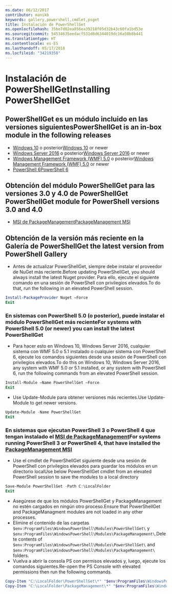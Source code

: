 ```yaml
---
ms.date: 06/12/2017
contributor: manikb
keywords: gallery,powershell,cmdlet,psget
title: Instalación de PowerShellGet
ms.openlocfilehash: 35be7d02ea856ea39218f05d32b43c60fa1bd53e
ms.sourcegitcommit: 54534635eedacf531d8d6344019dc16a50b8b441
ms.translationtype: HT
ms.contentlocale: es-ES
ms.lasthandoff: 05/17/2018
ms.locfileid: "34219358"
---
```

# <a name="installing-powershellget"></a><span data-ttu-id="29d6a-103">Instalación de PowerShellGet</span><span class="sxs-lookup"><span data-stu-id="29d6a-103">Installing PowerShellGet</span></span>

## <a name="powershellget-is-an-in-box-module-in-the-following-releases"></a><span data-ttu-id="29d6a-104">PowerShellGet es un módulo incluido en las versiones siguientes</span><span class="sxs-lookup"><span data-stu-id="29d6a-104">PowerShellGet is an in-box module in the following releases</span></span>

- <span data-ttu-id="29d6a-105">[Windows 10](https://www.microsoft.com/windows/get-windows-10) o posterior</span><span class="sxs-lookup"><span data-stu-id="29d6a-105">[Windows 10](https://www.microsoft.com/windows/get-windows-10) or newer</span></span>
- <span data-ttu-id="29d6a-106">[Windows Server 2016](https://technet.microsoft.com/windows-server-docs/get-started/windows-server-2016) o posterior</span><span class="sxs-lookup"><span data-stu-id="29d6a-106">[Windows Server 2016](https://technet.microsoft.com/windows-server-docs/get-started/windows-server-2016) or newer</span></span>
- <span data-ttu-id="29d6a-107">[Windows Management Framework (WMF) 5.0](https://www.microsoft.com/download/details.aspx?id=50395) o posterior</span><span class="sxs-lookup"><span data-stu-id="29d6a-107">[Windows Management Framework (WMF) 5.0](https://www.microsoft.com/download/details.aspx?id=50395) or newer</span></span>
- [<span data-ttu-id="29d6a-108">PowerShell 6</span><span class="sxs-lookup"><span data-stu-id="29d6a-108">PowerShell 6</span></span>](https://github.com/PowerShell/PowerShell/releases)

## <a name="get-powershellget-module-for-powershell-versions-30-and-40"></a><span data-ttu-id="29d6a-109">Obtención del módulo PowerShellGet para las versiones 3.0 y 4.0 de PowerShell</span><span class="sxs-lookup"><span data-stu-id="29d6a-109">Get PowerShellGet module for PowerShell versions 3.0 and 4.0</span></span>

- [<span data-ttu-id="29d6a-110">MSI de PackageManagement</span><span class="sxs-lookup"><span data-stu-id="29d6a-110">PackageManagement MSI</span></span>](http://go.microsoft.com/fwlink/?LinkID=746217&clcid=0x409)

## <a name="get-the-latest-version-from-powershell-gallery"></a><span data-ttu-id="29d6a-111">Obtención de la versión más reciente en la Galería de PowerShell</span><span class="sxs-lookup"><span data-stu-id="29d6a-111">Get the latest version from PowerShell Gallery</span></span>

- <span data-ttu-id="29d6a-112">Antes de actualizar PowerShellGet, siempre debe instalar el proveedor de NuGet más reciente.</span><span class="sxs-lookup"><span data-stu-id="29d6a-112">Before updating PowerShellGet, you should always install the latest Nuget provider.</span></span> <span data-ttu-id="29d6a-113">Para ello, ejecute el siguiente comando en una sesión de PowerShell con privilegios elevados.</span><span class="sxs-lookup"><span data-stu-id="29d6a-113">To do that, run the following in an elevated PowerShell session.</span></span>

```powershell
Install-PackageProvider Nuget –Force
Exit
```

### <a name="for-systems-with-powershell-50-or-newer-you-can-install-the-latest-powershellget"></a><span data-ttu-id="29d6a-114">En sistemas con PowerShell 5.0 (o posterior), puede instalar el módulo PowerShellGet más reciente</span><span class="sxs-lookup"><span data-stu-id="29d6a-114">For systems with PowerShell 5.0 (or newer) you can install the latest PowerShellGet</span></span>

- <span data-ttu-id="29d6a-115">Para hacer esto en Windows 10, Windows Server 2016, cualquier sistema con WMF 5.0 o 5.1 instalado o cualquier sistema con PowerShell 6, ejecute los comandos siguientes desde una sesión de PowerShell con privilegios elevados.</span><span class="sxs-lookup"><span data-stu-id="29d6a-115">To do this on Windows 10, Windows Server 2016, any system with WMF 5.0 or 5.1 installed, or any system with PowerShell 6, run the following commands from an elevated PowerShell session.</span></span>

```powershell
Install-Module –Name PowerShellGet –Force
Exit
```

- <span data-ttu-id="29d6a-116">Use Update-Module para obtener versiones más recientes.</span><span class="sxs-lookup"><span data-stu-id="29d6a-116">Use Update-Module to get newer versions.</span></span>

```powershell
Update-Module -Name PowerShellGet
Exit
```

### <a name="for-systems-running-powershell-3-or-powershell-4-that-have-installed-the-packagemanagement-msihttpgomicrosoftcomfwlinklinkid746217clcid0x409"></a><span data-ttu-id="29d6a-117">En sistemas que ejecutan PowerShell 3 o PowerShell 4 que tengan instalado el [MSI de PackageManagement](http://go.microsoft.com/fwlink/?LinkID=746217&clcid=0x409)</span><span class="sxs-lookup"><span data-stu-id="29d6a-117">For systems running PowerShell 3 or PowerShell 4, that have installed the [PackageManagement MSI](http://go.microsoft.com/fwlink/?LinkID=746217&clcid=0x409)</span></span>

- <span data-ttu-id="29d6a-118">Use el cmdlet de PowerShellGet siguiente desde una sesión de PowerShell con privilegios elevados para guardar los módulos en un directorio local</span><span class="sxs-lookup"><span data-stu-id="29d6a-118">Use below PowerShellGet cmdlet from an elevated PowerShell session to save the modules to a local directory</span></span>

```powershell
Save-Module PowerShellGet -Path C:\LocalFolder
Exit
```

- <span data-ttu-id="29d6a-119">Asegúrese de que los módulos PowerShellGet y PackageManagement no estén cargados en ningún otro proceso.</span><span class="sxs-lookup"><span data-stu-id="29d6a-119">Ensure that PowerShellGet and PackageManagment modules are not loaded in any other processes.</span></span>
- <span data-ttu-id="29d6a-120">Elimine el contenido de las carpetas `$env:ProgramFiles\WindowsPowerShell\Modules\PowerShellGet\` y `$env:ProgramFiles\WindowsPowerShell\Modules\PackageManagement\`.</span><span class="sxs-lookup"><span data-stu-id="29d6a-120">Delete contents of `$env:ProgramFiles\WindowsPowerShell\Modules\PowerShellGet\` and  `$env:ProgramFiles\WindowsPowerShell\Modules\PackageManagement\` folders.</span></span>
- <span data-ttu-id="29d6a-121">Vuelva a abrir la consola PS con permisos elevados y, luego, ejecute los comandos siguientes.</span><span class="sxs-lookup"><span data-stu-id="29d6a-121">Re-open the PS Console with elevated permissions then run the following commands.</span></span>

```powershell
Copy-Item "C:\LocalFolder\PowerShellGet\*" "$env:ProgramFiles\WindowsPowerShell\Modules\PowerShellGet\" -Recurse -Force
Copy-Item "C:\LocalFolder\PackageManagement\*" "$env:ProgramFiles\WindowsPowerShell\Modules\PackageManagement\" -Recurse -Force
```